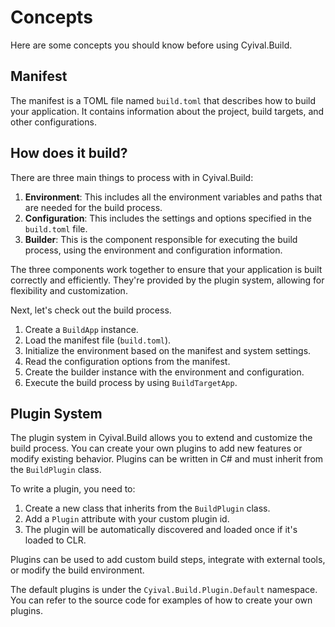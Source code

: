 # Concepts

Here are some concepts you should know before using Cyival.Build.

## Manifest

The manifest is a TOML file named `build.toml` that describes how to build your application. It contains information about the project, build targets, and other configurations.

## How does it build?

There are three main things to process with in Cyival.Build:

1. **Environment**: This includes all the environment variables and paths that are needed for the build process.
2. **Configuration**: This includes the settings and options specified in the `build.toml` file.
3. **Builder**: This is the component responsible for executing the build process, using the environment and configuration information.

The three components work together to ensure that your application is built correctly and efficiently. They're provided by the plugin system, allowing for flexibility and customization.

Next, let's check out the build process.

1. Create a `BuildApp` instance.
2. Load the manifest file (`build.toml`).
3. Initialize the environment based on the manifest and system settings.
4. Read the configuration options from the manifest.
5. Create the builder instance with the environment and configuration.
6. Execute the build process by using `BuildTargetApp`.

## Plugin System

The plugin system in Cyival.Build allows you to extend and customize the build process. You can create your own plugins to add new features or modify existing behavior. Plugins can be written in C# and must inherit from the `BuildPlugin` class.

To write a plugin, you need to:

1. Create a new class that inherits from the `BuildPlugin` class.
2. Add a `Plugin` attribute with your custom plugin id.
3. The plugin will be automatically discovered and loaded once if it's loaded to CLR.

Plugins can be used to add custom build steps, integrate with external tools, or modify the build environment.

The default plugins is under the `Cyival.Build.Plugin.Default` namespace. You can refer to the source code for examples of how to create your own plugins.